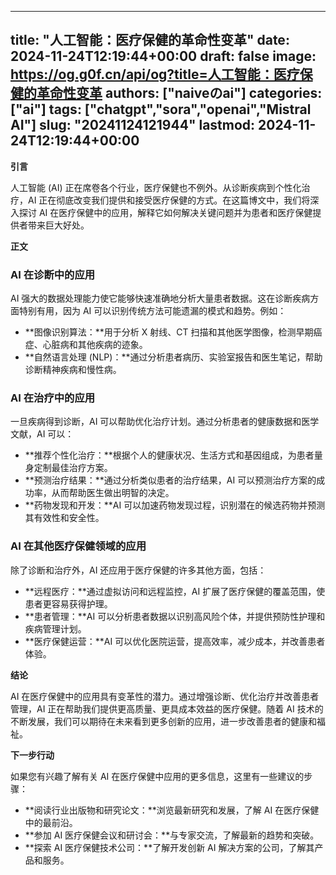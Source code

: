 
---
title: "人工智能：医疗保健的革命性变革"
date: 2024-11-24T12:19:44+00:00
draft: false
image: https://og.g0f.cn/api/og?title=人工智能：医疗保健的革命性变革
authors: ["naiveのai"]
categories: ["ai"]
tags: ["chatgpt","sora","openai","Mistral AI"]
slug: "20241124121944"
lastmod: 2024-11-24T12:19:44+00:00
---
**引言**

人工智能 (AI) 正在席卷各个行业，医疗保健也不例外。从诊断疾病到个性化治疗，AI 正在彻底改变我们提供和接受医疗保健的方式。在这篇博文中，我们将深入探讨 AI 在医疗保健中的应用，解释它如何解决关键问题并为患者和医疗保健提供者带来巨大好处。

**正文**

### AI 在诊断中的应用

AI 强大的数据处理能力使它能够快速准确地分析大量患者数据。这在诊断疾病方面特别有用，因为 AI 可以识别传统方法可能遗漏的模式和趋势。例如：

- **图像识别算法：**用于分析 X 射线、CT 扫描和其他医学图像，检测早期癌症、心脏病和其他疾病的迹象。
- **自然语言处理 (NLP)：**通过分析患者病历、实验室报告和医生笔记，帮助诊断精神疾病和慢性病。

### AI 在治疗中的应用

一旦疾病得到诊断，AI 可以帮助优化治疗计划。通过分析患者的健康数据和医学文献，AI 可以：

- **推荐个性化治疗：**根据个人的健康状况、生活方式和基因组成，为患者量身定制最佳治疗方案。
- **预测治疗结果：**通过分析类似患者的治疗结果，AI 可以预测治疗方案的成功率，从而帮助医生做出明智的决定。
- **药物发现和开发：**AI 可以加速药物发现过程，识别潜在的候选药物并预测其有效性和安全性。

### AI 在其他医疗保健领域的应用

除了诊断和治疗外，AI 还应用于医疗保健的许多其他方面，包括：

- **远程医疗：**通过虚拟访问和远程监控，AI 扩展了医疗保健的覆盖范围，使患者更容易获得护理。
- **患者管理：**AI 可以分析患者数据以识别高风险个体，并提供预防性护理和疾病管理计划。
- **医疗保健运营：**AI 可以优化医院运营，提高效率，减少成本，并改善患者体验。

**结论**

AI 在医疗保健中的应用具有变革性的潜力。通过增强诊断、优化治疗并改善患者管理，AI 正在帮助我们提供更高质量、更具成本效益的医疗保健。随着 AI 技术的不断发展，我们可以期待在未来看到更多创新的应用，进一步改善患者的健康和福祉。

**下一步行动**

如果您有兴趣了解有关 AI 在医疗保健中应用的更多信息，这里有一些建议的步骤：

- **阅读行业出版物和研究论文：**浏览最新研究和发展，了解 AI 在医疗保健中的最前沿。
- **参加 AI 医疗保健会议和研讨会：**与专家交流，了解最新的趋势和突破。
- **探索 AI 医疗保健技术公司：**了解开发创新 AI 解决方案的公司，了解其产品和服务。